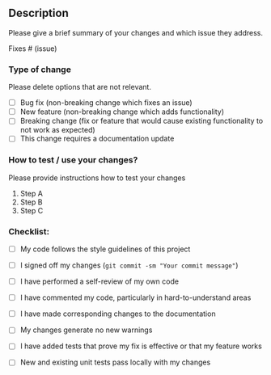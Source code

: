 ## Description

Please give a brief summary of your changes and which issue they address.

Fixes # (issue)

### Type of change

Please delete options that are not relevant.

- [ ] Bug fix (non-breaking change which fixes an issue)
- [ ] New feature (non-breaking change which adds functionality)
- [ ] Breaking change (fix or feature that would cause existing functionality to not work as expected)
- [ ] This change requires a documentation update

### How to test / use your changes?

Please provide instructions how to test your changes

1. Step A
2. Step B
3. Step C

### Checklist:

- [ ] My code follows the style guidelines of this project
- [ ] I signed off my changes (`git commit -sm "Your commit message"`)
- [ ] I have performed a self-review of my own code
- [ ] I have commented my code, particularly in hard-to-understand areas
- [ ] I have made corresponding changes to the documentation
- [ ] My changes generate no new warnings
- [ ] I have added tests that prove my fix is effective or that my feature works
- [ ] New and existing unit tests pass locally with my changes


